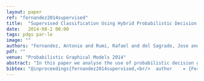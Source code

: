 ```yaml
---
layout: paper
ref: "fernandez2014supervised"
title:  "Supervised Classification Using Hybrid Probabilistic Decision Graphs"
date:   2014-08-2 00:00
tags: pdgs par-le
image: ""
authors: "Fernandez, Antonio and Rumi, Rafael and del Sagrado, Jose and Salmeron, Antonio"
pdf: ""
venue: "Probabilistic Graphical Models 2014"
abstract: "In this paper we analyse the use of probabilistic decision graphs in supervised classification problems. We enhance existing models with the ability of operating in hybrid domains, where discrete and continuous variables coexist. Our proposal is based in the use of mixtures of truncated basis functions. We first introduce a new type of probabilistic graphical model, namely probabilistic decision graphs with mixture of truncated basis functions distribution, and then present an initial experimental evaluation where our proposal is compared with state-of-the-art Bayesian classifiers, showing a promising behaviour."
bibtex: "@inproceedings{fernandez2014supervised,<br/>  author    = {Fern{'{a}}ndez, Antonio and Rum{'{i}}, Rafael and del Sagrado, Jos{'{e}} and Salmer{'{o}}n, Antonio},<br/>  title     = {Supervised Classification Using Hybrid Probabilistic Decision Graphs},<br/>  booktitle = {Probabilistic Graphical Models},<br/>  series    = {Lecture Notes in Computer Science},<br/>  volume    = {8754},<br/>  pages     = {206--221},<br/>  publisher = {Springer},<br/>  year      = {2014}<br/>}"
---
```


